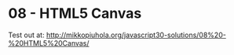 # 08 - HTML5 Canvas

Test out at: http://mikkopiuhola.org/javascript30-solutions/08%20-%20HTML5%20Canvas/
